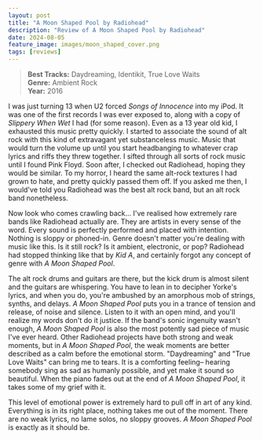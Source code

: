 ```yaml
---
layout: post
title: "A Moon Shaped Pool by Radiohead"
description: "Review of A Moon Shaped Pool by Radiohead"
date: 2024-08-05
feature_image: images/moon_shaped_cover.png
tags: [reviews]
---
```


>**Best Tracks:** Daydreaming, Identikit, True Love Waits<br>
>**Genre:** Ambient Rock<br>
>**Year:** 2016

I was just turning 13 when U2 forced *Songs of Innocence* into my iPod. It was one of the first records I was ever exposed to, along with a copy of *Slippery When Wet* I had (for some reason). Even as a 13 year old kid, I exhausted this music pretty quickly. I started to associate the sound of alt rock with this kind of extravagant yet substanceless music. Music that would turn the volume up until you start headbanging to whatever crap lyrics and riffs they threw together. I sifted through all sorts of rock music until I found Pink Floyd. Soon after, I checked out Radiohead, hoping they would be similar. To my horror, I heard the same alt-rock textures I had grown to hate, and pretty quickly passed them off. If you asked me then, I would've told you Radiohead was the best alt rock band, but an alt rock band nonetheless.

<!--more-->

Now look who comes crawling back... I've realised how extremely rare bands like Radiohead actually are. They are artists in every sense of the word. Every sound is perfectly performed and placed with intention. Nothing is sloppy or phoned-in. Genre doesn't matter you're dealing with music like this. Is it still rock? Is it ambient, electronic, or pop? Radiohead had stopped thinking like that by *Kid A*, and certainly forgot any concept of genre with *A Moon Shaped Pool*.

The alt rock drums and guitars are there, but the kick drum is almost silent and the guitars are whispering. You have to lean in to decipher Yorke's lyrics, and when you do, you're ambushed by an amorphous mob of strings, synths, and delays. *A Moon Shaped Pool* puts you in a trance of tension and release, of noise and silence. Listen to it with an open mind, and you'll realize my words don't do it justice.  If the band's sonic ingenuity wasn't enough, *A Moon Shaped Pool* is also the most potently sad piece of music I've ever heard. Other Radiohead projects have both strong and weak moments, but in *A Moon Shaped Pool*, the weak moments are better described as a calm before the emotional storm.  "Daydreaming" and "True Love Waits" can bring me to tears. It is a comforting feeling– hearing somebody sing as sad as humanly possible, and yet make it sound so beautiful. When the piano fades out at the end of *A Moon Shaped Pool*, it takes some of my grief with it.

This level of emotional power is extremely hard to pull off in art of any kind. Everything is in its right place, nothing takes me out of the moment. There are no weak lyrics, no lame solos, no sloppy grooves. *A Moon Shaped Pool* is exactly as it should be.